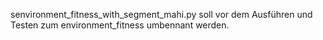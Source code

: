 senvironment_fitness_with_segment_mahi.py soll vor dem Ausführen und Testen zum environment_fitness umbennant werden.
